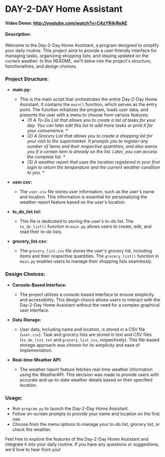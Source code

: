 # DAY-2-DAY Home Assistant
#### Video Demo: http://youtube.com/watch?v=C4zYR4rReAE

#### Description:
Welcome to the Day-2-Day Home Assistant, a program designed to simplify your daily routine. This project aims to provide a user-friendly interface for managing tasks, organizing shopping lists, and staying updated on the current weather. In this README, we'll delve into the project's structure, functionalities, and design choices.


### Project Structure:

- **main.py:**
  - This is the main script that orchestrates the entire Day-2-Day Home Assistant. It contains the `main()` function, which serves as the entry point. The function initializes the program, loads user data, and presents the user with a menu to choose from various features:
    * *(1) A To-Do List that allows you to create a list of tasks for your day. You can later edit this list to add more tasks or print it for your convenience.* *
    * *(2) A Grocery List that allows you to create a shopping list for your visit to the supermarket. It prompts you to register any number of items and their respective quantities, and also warns you if a certain item is already on the list. Later, you can access the complete list.* *
    * *(3) A weather report that uses the location registered in your first login to return the temperature and the current weather condition to you.* *

- **user.csv:**
  - The `user.csv` file stores user information, such as the user's name and location. This information is essential for personalizing the weather report feature based on the user's location.

- **to_do_list.txt:**
  - This file is dedicated to storing the user's to-do list. The `to_do_list()` function in `main.py` allows users to create, edit, and read their to-do lists.

- **grocery_list.csv:**
  - The `grocery_list.csv` file stores the user's grocery list, including items and their respective quantities. The `grocery_list()` function in `main.py` enables users to manage their shopping lists seamlessly.


### Design Choices:

- **Console-Based Interface:**
  - The project utilizes a console-based interface to ensure simplicity and accessibility. This design choice allows users to interact with the Day-2-Day Home Assistant without the need for a complex graphical user interface.

- **Data Storage:**
  - User data, including name and location, is stored in a CSV file (`user.csv`). Task and grocery lists are stored in text and CSV files (`to_do_list.txt` and `grocery_list.csv`, respectively). This file-based storage approach was chosen for its simplicity and ease of implementation.

- **Real-time Weather API:**
  - The weather report feature fetches real-time weather information using the WeatherAPI. This decision was made to provide users with accurate and up-to-date weather details based on their specified location.


### Usage:

   - Run `program.py` to launch the Day-2-Day Home Assistant.
   - Follow on-screen prompts to provide your name and location on the first use.
   - Choose from the menu options to manage your to-do list, grocery list, or check the weather.

Feel free to explore the features of the Day-2-Day Home Assistant and integrate it into your daily routine. If you have any questions or suggestions, we'd love to hear from you!
